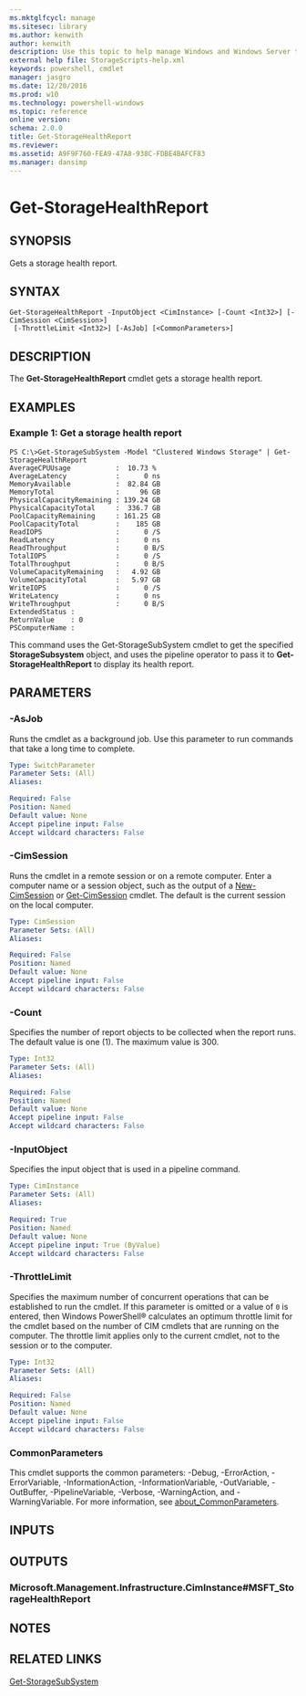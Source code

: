 ```yaml
---
ms.mktglfcycl: manage
ms.sitesec: library
ms.author: kenwith
author: kenwith
description: Use this topic to help manage Windows and Windows Server technologies with Windows PowerShell.
external help file: StorageScripts-help.xml
keywords: powershell, cmdlet
manager: jasgro
ms.date: 12/20/2016
ms.prod: w10
ms.technology: powershell-windows
ms.topic: reference
online version: 
schema: 2.0.0
title: Get-StorageHealthReport
ms.reviewer:
ms.assetid: A9F9F760-FEA9-47A8-938C-FDBE4BAFCF83
ms.manager: dansimp
---
```


# Get-StorageHealthReport

## SYNOPSIS
Gets a storage health report.

## SYNTAX

```
Get-StorageHealthReport -InputObject <CimInstance> [-Count <Int32>] [-CimSession <CimSession>]
 [-ThrottleLimit <Int32>] [-AsJob] [<CommonParameters>]
```

## DESCRIPTION
The **Get-StorageHealthReport** cmdlet gets a storage health report.

## EXAMPLES

### Example 1: Get a storage health report
```
PS C:\>Get-StorageSubSystem -Model "Clustered Windows Storage" | Get-StorageHealthReport
AverageCPUUsage           :  10.73 %
AverageLatency            :      0 ns
MemoryAvailable           :  82.84 GB
MemoryTotal               :     96 GB
PhysicalCapacityRemaining : 139.24 GB
PhysicalCapacityTotal     :  336.7 GB
PoolCapacityRemaining     : 161.25 GB
PoolCapacityTotal         :    185 GB
ReadIOPS                  :      0 /S
ReadLatency               :      0 ns
ReadThroughput            :      0 B/S
TotalIOPS                 :      0 /S
TotalThroughput           :      0 B/S
VolumeCapacityRemaining   :   4.92 GB
VolumeCapacityTotal       :   5.97 GB
WriteIOPS                 :      0 /S
WriteLatency              :      0 ns
WriteThroughput           :      0 B/S
ExtendedStatus : 
ReturnValue    : 0
PSComputerName :
```

This command uses the Get-StorageSubSystem cmdlet to get the specified **StorageSubsystem** object, and uses the pipeline operator to pass it to **Get-StorageHealthReport** to display its health report.

## PARAMETERS

### -AsJob
Runs the cmdlet as a background job. Use this parameter to run commands that take a long time to complete.

```yaml
Type: SwitchParameter
Parameter Sets: (All)
Aliases: 

Required: False
Position: Named
Default value: None
Accept pipeline input: False
Accept wildcard characters: False
```

### -CimSession
Runs the cmdlet in a remote session or on a remote computer.
Enter a computer name or a session object, such as the output of a [New-CimSession](http://go.microsoft.com/fwlink/p/?LinkId=227967) or [Get-CimSession](http://go.microsoft.com/fwlink/p/?LinkId=227966) cmdlet.
The default is the current session on the local computer.

```yaml
Type: CimSession
Parameter Sets: (All)
Aliases: 

Required: False
Position: Named
Default value: None
Accept pipeline input: False
Accept wildcard characters: False
```

### -Count
Specifies the number of report objects to be collected when the report runs.
The default value is one (1).
The maximum value is 300.

```yaml
Type: Int32
Parameter Sets: (All)
Aliases: 

Required: False
Position: Named
Default value: None
Accept pipeline input: False
Accept wildcard characters: False
```

### -InputObject
Specifies the input object that is used in a pipeline command.

```yaml
Type: CimInstance
Parameter Sets: (All)
Aliases: 

Required: True
Position: Named
Default value: None
Accept pipeline input: True (ByValue)
Accept wildcard characters: False
```

### -ThrottleLimit
Specifies the maximum number of concurrent operations that can be established to run the cmdlet.
If this parameter is omitted or a value of `0` is entered, then Windows PowerShell® calculates an optimum throttle limit for the cmdlet based on the number of CIM cmdlets that are running on the computer.
The throttle limit applies only to the current cmdlet, not to the session or to the computer.

```yaml
Type: Int32
Parameter Sets: (All)
Aliases: 

Required: False
Position: Named
Default value: None
Accept pipeline input: False
Accept wildcard characters: False
```

### CommonParameters
This cmdlet supports the common parameters: -Debug, -ErrorAction, -ErrorVariable, -InformationAction, -InformationVariable, -OutVariable, -OutBuffer, -PipelineVariable, -Verbose, -WarningAction, and -WarningVariable. For more information, see [about_CommonParameters](http://go.microsoft.com/fwlink/?LinkID=113216).

## INPUTS

## OUTPUTS

### Microsoft.Management.Infrastructure.CimInstance#MSFT_StorageHealthReport

## NOTES

## RELATED LINKS

[Get-StorageSubSystem](./Get-StorageSubsystem.md)

